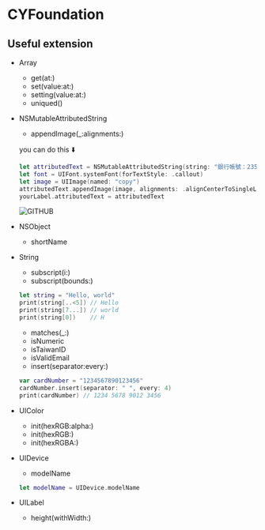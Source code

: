 # CYFoundation

## Useful extension

* Array
  * get(at:)
  * set(value:at:)
  * setting(value:at:)
  * uniqued()

* NSMutableAttributedString
  * appendImage(_:alignments:)
  
  you can do this ⬇️
  ```swift
  let attributedText = NSMutableAttributedString(string: "銀行帳號：235332666666")
  let font = UIFont.systemFont(forTextStyle: .callout)
  let image = UIImage(named: "copy")
  attributedText.appendImage(image, alignments: .alignCenterToSingleLine(font: font))
  yourLabel.attributedText = attributedText
  ```
  ![GITHUB]( https://serving.photos.photobox.com/10807783d23326ec86763b587bc502e330941ed258e5aed2c6aefee69c12dffd2be598c6.jpg "NSMutableAttributedString")

* NSObject
  * shortName
   
* String
  * subscript(i:)
  * subscript(bounds:)
  ```swift
  let string = "Hello, world"
  print(string[..<5]) // Hello
  print(string[7...]) // world
  print(string[0])    // H
  ```
  * matches(_:)
  * isNumeric
  * isTaiwanID
  * isValidEmail
  * insert(separator:every:)
  ```swift
  var cardNumber = "1234567890123456"
  cardNumber.insert(separator: " ", every: 4)
  print(cardNumber) // 1234 5678 9012 3456
  ```
  
* UIColor
  * init(hexRGB:alpha:)
  * init(hexRGB:)
  * init(hexRGBA:)

* UIDevice
  * modelName
  ```swift
  let modelName = UIDevice.modelName
  ```
  
* UILabel
  * height(withWidth:)
